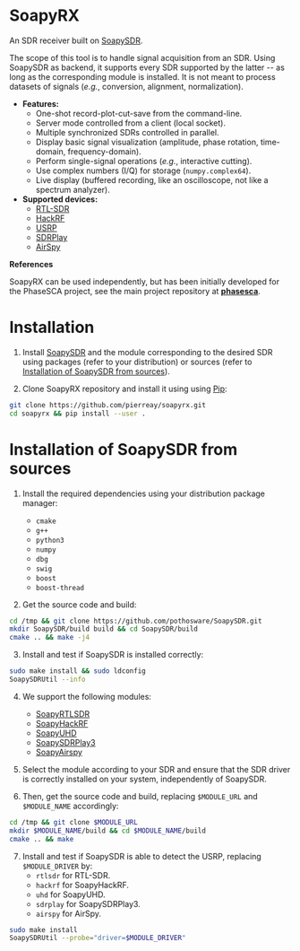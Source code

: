 # SoapyRX

An SDR receiver built on [SoapySDR](https://github.com/pothosware/SoapySDR/wiki).

The scope of this tool is to handle signal acquisition from an SDR.
Using SoapySDR as backend, it supports every SDR supported by the latter -- as long as the corresponding module is installed.
It is not meant to process datasets of signals (*e.g.*, conversion, alignment, normalization).

- **Features:**
    - One-shot record-plot-cut-save from the command-line.
    - Server mode controlled from a client (local socket).
    - Multiple synchronized SDRs controlled in parallel.
    - Display basic signal visualization (amplitude, phase rotation, time-domain, frequency-domain).
    - Perform single-signal operations (*e.g.*, interactive cutting).
    - Use complex numbers (I/Q) for storage (`numpy.complex64`).
    - Live display (buffered recording, like an oscilloscope, not like a spectrum analyzer).
-   **Supported devices:**
    - [RTL-SDR](https://www.rtl-sdr.com/)
    - [HackRF](https://greatscottgadgets.com/hackrf/one/)
    - [USRP](https://www.ettus.com/product-categories/usrp-bus-series/)
    - [SDRPlay](https://www.sdrplay.com/)
    - [AirSpy](https://airspy.com/)

**References**

SoapyRX can be used independently, but has been initially developed for the PhaseSCA project, see the main project repository at **[phasesca](https://github.com/pierreay/phasesca.git)**.

# Installation

1. Install [SoapySDR](https://github.com/pothosware/SoapySDR/wiki) and the module corresponding to the desired SDR using packages (refer to your distribution) or sources (refer to [Installation of SoapySDR from sources](#installation-of-soapysdr-from-sources)).

2.  Clone SoapyRX repository and install it using using [Pip](https://pypi.org/project/pip/):

```bash
git clone https://github.com/pierreay/soapyrx.git
cd soapyrx && pip install --user .
```

# Installation of SoapySDR from sources

1. Install the required dependencies using your distribution package manager:
    - `cmake`
    - `g++`
    - `python3`
    - `numpy`
    - `dbg`
    - `swig`
    - `boost`
    - `boost-thread`

2. Get the source code and build:

```bash
cd /tmp && git clone https://github.com/pothosware/SoapySDR.git
mkdir SoapySDR/build build && cd SoapySDR/build
cmake .. && make -j4
```

3. Install and test if SoapySDR is installed correctly:

```bash
sudo make install && sudo ldconfig
SoapySDRUtil --info
```

4. We support the following modules:
    - [SoapyRTLSDR](https://github.com/pothosware/SoapyRTLSDR)
    - [SoapyHackRF](https://github.com/pothosware/SoapyHackRF.git)
    - [SoapyUHD](https://github.com/pothosware/SoapyUHD.git)
    - [SoapySDRPlay3](https://github.com/pothosware/SoapySDRPlay3)
    - [SoapyAirspy](https://github.com/pothosware/SoapyAirspy)

5. Select the module according to your SDR and ensure that the SDR driver is correctly installed on your system, independently of SoapySDR.

6. Then, get the source code and build, replacing `$MODULE_URL` and `$MODULE_NAME` accordingly:

```bash
cd /tmp && git clone $MODULE_URL
mkdir $MODULE_NAME/build && cd $MODULE_NAME/build
cmake .. && make
```

7. Install and test if SoapySDR is able to detect the USRP, replacing `$MODULE_DRIVER` by:
    - `rtlsdr` for RTL-SDR.
    - `hackrf` for SoapyHackRF.
    - `uhd` for SoapyUHD.
    - `sdrplay` for SoapySDRPlay3.
    - `airspy` for AirSpy.
    
```bash
sudo make install
SoapySDRUtil --probe="driver=$MODULE_DRIVER"
```
